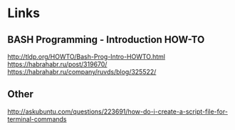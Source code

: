# Links
## BASH Programming - Introduction HOW-TO
http://tldp.org/HOWTO/Bash-Prog-Intro-HOWTO.html
https://habrahabr.ru/post/319670/
https://habrahabr.ru/company/ruvds/blog/325522/

## Other
http://askubuntu.com/questions/223691/how-do-i-create-a-script-file-for-terminal-commands